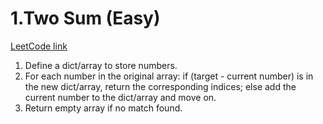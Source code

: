 # 1.Two Sum (Easy)

[LeetCode link](https://leetcode.com/problems/two-sum/)

1. Define a dict/array to store numbers.
2. For each number in the original array: if (target - current number) is in the new dict/array, return the corresponding indices; else add the current number to the dict/array and move on.
3. Return empty array if no match found.
